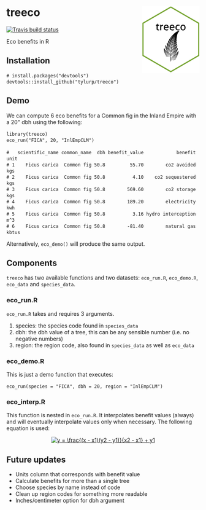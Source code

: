 # treeco <img src="inst/figures/treeco.png" align="right" width=150/>
[![Travis build status](https://travis-ci.org/tyluRp/treeco.svg?branch=master)](https://travis-ci.org/tyluRp/treeco)

Eco benefits in R

## Installation

```
# install.packages("devtools")
devtools::install_github("tylurp/treeco")
```

## Demo

We can compute 6 eco benefits for a Common fig in the Inland Empire with a 20" dbh using the following:

```
library(treeco)
eco_run("FICA", 20, "InlEmpCLM")

#   scientific_name common_name  dbh benefit_value            benefit  unit
# 1    Ficus carica  Common fig 50.8         55.70        co2 avoided   kgs
# 2    Ficus carica  Common fig 50.8          4.10    co2 sequestered   kgs
# 3    Ficus carica  Common fig 50.8        569.60        co2 storage   kgs
# 4    Ficus carica  Common fig 50.8        189.20        electricity   kwh
# 5    Ficus carica  Common fig 50.8          3.16 hydro interception   m^3
# 6    Ficus carica  Common fig 50.8        -81.40        natural gas kbtus
```

Alternatively, `eco_demo()` will produce the same output.

## Components

`treeco` has two available functions and two datasets: `eco_run.R`, `eco_demo.R`, `eco_data` and `species_data`.

### eco_run.R

`eco_run.R` takes and requires 3 arguments.

1. species: the species code found in `species_data`
2. dbh: the dbh value of a tree, this can be any sensible number (i.e. no negative numbers)
3. region: the region code, also found in `species_data` as well as `eco_data`

### eco_demo.R

This is just a demo function that executes:

```
eco_run(species = "FICA", dbh = 20, region = "InlEmpCLM")
```

### eco_interp.R

This function is nested in `eco_run.R`. It interpolates benefit values (always) and will eventually interpolate values only when necessary. The following equation is used:

<p align="center"><a href="http://www.codecogs.com/eqnedit.php?latex=y&space;=&space;\frac{(x&space;-&space;x1)(y2&space;-&space;y1)}{x2&space;-&space;x1}&space;&plus;&space;y1" target="_blank"><img src="http://latex.codecogs.com/svg.latex?y&space;=&space;\frac{(x&space;-&space;x1)(y2&space;-&space;y1)}{x2&space;-&space;x1}&space;&plus;&space;y1" title="y = \frac{(x - x1)(y2 - y1)}{x2 - x1} + y1" /></a></p>

## Future updates

* Units column that corresponds with benefit value
* Calculate benefits for more than a single tree
* Choose species by name instead of code
* Clean up region codes for something more readable
* Inches/centimeter option for dbh argument
